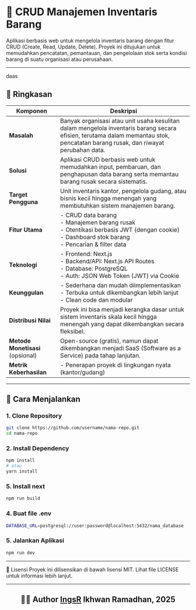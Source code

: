 # 🧾 CRUD Manajemen Inventaris Barang

Aplikasi berbasis web untuk mengelola inventaris barang dengan fitur CRUD (Create, Read, Update, Delete). Proyek ini ditujukan untuk memudahkan pencatatan, pemantauan, dan pengelolaan stok serta kondisi barang di suatu organisasi atau perusahaan.

---
daas
## 🧠 Ringkasan 

| Komponen         | Deskripsi |
|------------------|-----------|
| **Masalah**      | Banyak organisasi atau unit usaha kesulitan dalam mengelola inventaris barang secara efisien, terutama dalam memantau stok, pencatatan barang rusak, dan riwayat perubahan data. |
| **Solusi**       | Aplikasi CRUD berbasis web untuk memudahkan input, pembaruan, dan penghapusan data barang serta memantau barang rusak secara sistematis. |
| **Target Pengguna** | Unit inventaris kantor, pengelola gudang, atau bisnis kecil hingga menengah yang membutuhkan sistem manajemen barang. |
| **Fitur Utama**  | - CRUD data barang  <br> - Manajemen barang rusak <br> - Otentikasi berbasis JWT (dengan cookie) <br> - Dashboard stok barang <br> - Pencarian & filter data |
| **Teknologi**    | - Frontend: Next.js <br> - Backend/API: Next.js API Routes <br> - Database: PostgreSQL <br> - Auth: JSON Web Token (JWT) via Cookie |
| **Keunggulan**   | - Sederhana dan mudah diimplementasikan <br> - Terbuka untuk dikembangkan lebih lanjut <br> - Clean code dan modular |
| **Distribusi Nilai** | Proyek ini bisa menjadi kerangka dasar untuk sistem inventaris skala kecil hingga menengah yang dapat dikembangkan secara fleksibel. |
| **Metode Monetisasi** (opsional) | Open-source (gratis), namun dapat dikembangkan menjadi SaaS (Software as a Service) pada tahap lanjutan. |
| **Metrik Keberhasilan** | - Penerapan proyek di lingkungan nyata (kantor/gudang) |

---

## 🚀 Cara Menjalankan

### 1. Clone Repository
```bash
git clone https://github.com/username/nama-repo.git
cd nama-repo
```

### 2. Install Dependency
```bash
npm install
# atau
yarn install
```

### 5. Install next
```bash
npm run build
```

### 4. Buat file .env
```bash
DATABASE_URL=postgresql://user:password@localhost:5432/nama_database
```

### 5. Jalankan Aplikasi
```bash
npm run dev
```
---

📝 Lisensi
Proyek ini dilisensikan di bawah lisensi MIT. Lihat file LICENSE untuk informasi lebih lanjut.

<div align="center">

---

## 👨‍💻 Author [IngsR](https://github.com/IngsR) Ikhwan Ramadhan, 2025

</div>

